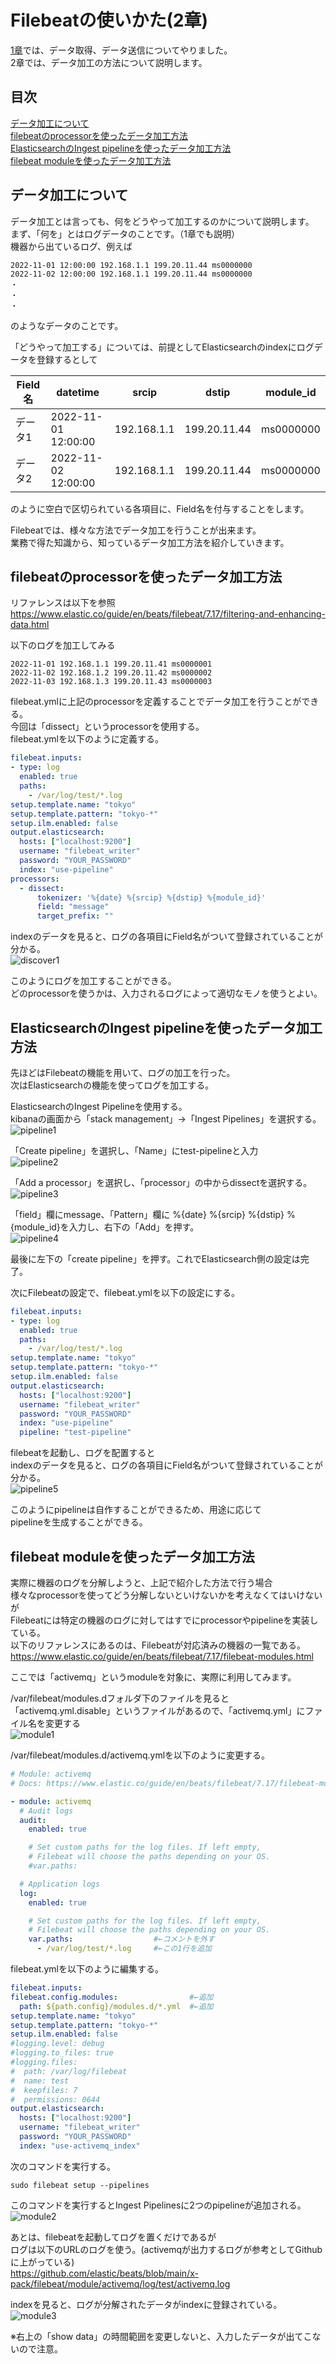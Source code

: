# Filebeatの使いかた(2章)  

[1章](https://github.com/RyuTanak/How-To-Filebeat-1)では、データ取得、データ送信についてやりました。  
2章では、データ加工の方法について説明します。  

## 目次  
[データ加工について](#content1)  
[filebeatのprocessorを使ったデータ加工方法](#content2)  
[ElasticsearchのIngest pipelineを使ったデータ加工方法](#content3)  
[filebeat moduleを使ったデータ加工方法](#content4)  

<h2 id="content1">データ加工について</h2>  

データ加工とは言っても、何をどうやって加工するのかについて説明します。  
まず、「何を」とはログデータのことです。（1章でも説明）  
機器から出ているログ、例えば  
```  
2022-11-01 12:00:00 192.168.1.1 199.20.11.44 ms0000000  
2022-11-02 12:00:00 192.168.1.1 199.20.11.44 ms0000000  
・
・
・
```  
のようなデータのことです。  

「どうやって加工する」については、前提としてElasticsearchのindexにログデータを登録するとして  

|Field名|datetime|srcip|dstip|module_id|  
|-|-|-|-|-|  
|データ1|2022-11-01 12:00:00|192.168.1.1|199.20.11.44|ms0000000|  
|データ2|2022-11-02 12:00:00|192.168.1.1|199.20.11.44|ms0000000|  

のように空白で区切られている各項目に、Field名を付与することをします。  

Filebeatでは、様々な方法でデータ加工を行うことが出来ます。  
業務で得た知識から、知っているデータ加工方法を紹介していきます。  


<h2 id="content2">filebeatのprocessorを使ったデータ加工方法</h2>  

リファレンスは以下を参照  
https://www.elastic.co/guide/en/beats/filebeat/7.17/filtering-and-enhancing-data.html  

以下のログを加工してみる  
```  
2022-11-01 192.168.1.1 199.20.11.41 ms0000001  
2022-11-02 192.168.1.2 199.20.11.42 ms0000002  
2022-11-03 192.168.1.3 199.20.11.43 ms0000003  
```

filebeat.ymlに上記のprocessorを定義することでデータ加工を行うことができる。  
今回は「dissect」というprocessorを使用する。  
filebeat.ymlを以下のように定義する。  

```yaml
filebeat.inputs:
- type: log
  enabled: true
  paths:
    - /var/log/test/*.log
setup.template.name: "tokyo"
setup.template.pattern: "tokyo-*"
setup.ilm.enabled: false
output.elasticsearch:
  hosts: ["localhost:9200"]
  username: "filebeat_writer"
  password: "YOUR_PASSWORD"
  index: "use-pipeline"
processors:
  - dissect:
      tokenizer: '%{date} %{srcip} %{dstip} %{module_id}'
      field: "message"
      target_prefix: ""
```

indexのデータを見ると、ログの各項目にField名がついて登録されていることが分かる。  
![discover1](./image/discover1.png)  

このようにログを加工することができる。  
どのprocessorを使うかは、入力されるログによって適切なモノを使うとよい。  

<h2 id="content3">ElasticsearchのIngest pipelineを使ったデータ加工方法</h2>  

先ほどはFilebeatの機能を用いて、ログの加工を行った。  
次はElasticsearchの機能を使ってログを加工する。  

ElasticsearchのIngest Pipelineを使用する。  
kibanaの画面から「stack management」→「Ingest Pipelines」を選択する。  
![pipeline1](./image/pipeline1.png)  

「Create pipeline」を選択し、「Name」にtest-pipelineと入力  
![pipeline2](./image/pipeline2.png)  
 
「Add a processor」を選択し、「processor」の中からdissectを選択する。  
![pipeline3](./image/pipeline3.png)  

「field」欄にmessage、「Pattern」欄に %{date} %{srcip} %{dstip} %{module_id}を入力し、右下の「Add」を押す。  
![pipeline4](./image/pipeline4.png)  

最後に左下の「create pipeline」を押す。これでElasticsearch側の設定は完了。  

次にFilebeatの設定で、filebeat.ymlを以下の設定にする。  
```yaml
filebeat.inputs:
- type: log
  enabled: true
  paths:
    - /var/log/test/*.log
setup.template.name: "tokyo"
setup.template.pattern: "tokyo-*"
setup.ilm.enabled: false
output.elasticsearch:
  hosts: ["localhost:9200"]
  username: "filebeat_writer"
  password: "YOUR_PASSWORD"
  index: "use-pipeline"
  pipeline: "test-pipeline"
```

filebeatを起動し、ログを配置すると  
indexのデータを見ると、ログの各項目にField名がついて登録されていることが分かる。  
![pipeline5](./image/pipeline5.png)  

このようにpipelineは自作することができるため、用途に応じて  
pipelineを生成することができる。  

<h2 id="content4">filebeat moduleを使ったデータ加工方法</h2>  

実際に機器のログを分解しようと、上記で紹介した方法で行う場合  
様々なprocessorを使ってどう分解しないといけないかを考えなくてはいけないが  
Filebeatには特定の機器のログに対してはすでにprocessorやpipelineを実装している。  
以下のリファレンスにあるのは、Filebeatが対応済みの機器の一覧である。  
https://www.elastic.co/guide/en/beats/filebeat/7.17/filebeat-modules.html  

ここでは「activemq」というmoduleを対象に、実際に利用してみます。  

/var/filebeat/modules.dフォルダ下のファイルを見ると  
「activemq.yml.disable」というファイルがあるので、「activemq.yml」にファイル名を変更する  
![module1](./image/module1.png)  

/var/filebeat/modules.d/activemq.ymlを以下のように変更する。  
```yaml
# Module: activemq
# Docs: https://www.elastic.co/guide/en/beats/filebeat/7.17/filebeat-module-activemq.html

- module: activemq
  # Audit logs
  audit:
    enabled: true

    # Set custom paths for the log files. If left empty,
    # Filebeat will choose the paths depending on your OS.
    #var.paths:

  # Application logs
  log:
    enabled: true

    # Set custom paths for the log files. If left empty,
    # Filebeat will choose the paths depending on your OS.
    var.paths:                  #←コメントを外す
      - /var/log/test/*.log     #←この1行を追加

```

filebeat.ymlを以下のように編集する。  
```yaml
filebeat.inputs:
filebeat.config.modules:                #←追加
  path: ${path.config}/modules.d/*.yml  #←追加
setup.template.name: "tokyo"
setup.template.pattern: "tokyo-*"
setup.ilm.enabled: false
#logging.level: debug
#logging.to_files: true
#logging.files:
#  path: /var/log/filebeat
#  name: test
#  keepfiles: 7
#  permissions: 0644
output.elasticsearch:
  hosts: ["localhost:9200"]
  username: "filebeat_writer"
  password: "YOUR_PASSWORD"
  index: "use-activemq_index"
```

次のコマンドを実行する。  
```
sudo filebeat setup --pipelines
```
このコマンドを実行するとIngest Pipelinesに2つのpipelineが追加される。  
![module2](./image/module2.png)  

あとは、filebeatを起動してログを置くだけであるが  
ログは以下のURLのログを使う。(activemqが出力するログが参考としてGithubに上がっている)  
https://github.com/elastic/beats/blob/main/x-pack/filebeat/module/activemq/log/test/activemq.log  

indexを見ると、ログが分解されたデータがindexに登録されている。  
![module3](./image/module3.png)  

※右上の「show data」の時間範囲を変更しないと、入力したデータが出てこないので注意。  




